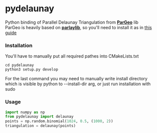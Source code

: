 # pydelaunay
Python binding of Parallel Delaunay Triangulation from **[ParGeo](https://github.com/ParAlg/ParGeo)** lib       
ParGeo is heavily based on **[parlaylib](https://cmuparlay.github.io/parlaylib/)**, so you'll need to install it as in [this guide](https://cmuparlay.github.io/parlaylib/installation.html)      
### Installation       
You'll have to manually put all required pathes into CMakeLists.txt       
```console
cd pydelaunay
python3 setup.py develop
```
For the last command you may need to manually write install directory which is visible by python to --install-dir arg, or just run installation with sudo     
### Usage      
```python
import numpy as np
from pydelaunay import delaunay
points = np.random.binomial(1024, 0.5, (1000, 2))
triangulation = delaunay(points)
```
